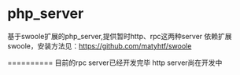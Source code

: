php_server
==========
基于swoole扩展的php_server,提供暂时http、rpc这两种server
依赖扩展swoole，安装方法见：https://github.com/matyhtf/swoole

==========
目前的rpc server已经开发完毕
http server尚在开发中
